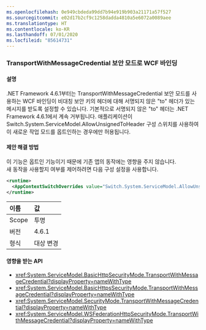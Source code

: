```yaml
---
ms.openlocfilehash: 0e949cbdeda99dd7b94e919b903a21171a57f527
ms.sourcegitcommit: e02d17b2cf9c1258dadda4810a5e6072a0089aee
ms.translationtype: HT
ms.contentlocale: ko-KR
ms.lasthandoff: 07/01/2020
ms.locfileid: "85614731"
---
```

### <a name="wcf-binding-with-the-transportwithmessagecredential-security-mode"></a>TransportWithMessageCredential 보안 모드로 WCF 바인딩

#### <a name="details"></a>설명

.NET Framework 4.6.1부터는 TransportWithMessageCredential 보안 모드를 사용하는 WCF 바인딩이 비대칭 보안 키의 헤더에 대해 서명되지 않은 &quot;to&quot; 헤더가 있는 메시지를 받도록 설정할 수 있습니다. 기본적으로 서명되지 않은 &quot;to&quot; 헤더는 .NET Framework 4.6.1에서 계속 거부됩니다. 애플리케이션이 Switch.System.ServiceModel.AllowUnsignedToHeader 구성 스위치를 사용하여 이 새로운 작업 모드를 옵트인하는 경우에만 허용됩니다.

#### <a name="suggestion"></a>제안 해결 방법

이 기능은 옵트인 기능이기 때문에 기존 앱의 동작에는 영향을 주지 않습니다.<br/>새 동작을 사용할지 여부를 제어하려면 다음 구성 설정을 사용합니다.

```xml
<runtime>
  <AppContextSwitchOverrides value="Switch.System.ServiceModel.AllowUnsignedToHeader=true" />
</runtime>
```

| 이름    | 값       |
|:--------|:------------|
| Scope   | 투명 |
| 버전 | 4.6.1       |
| 형식    | 대상 변경 |

#### <a name="affected-apis"></a>영향을 받는 API

- <xref:System.ServiceModel.BasicHttpSecurityMode.TransportWithMessageCredential?displayProperty=nameWithType>
- <xref:System.ServiceModel.BasicHttpsSecurityMode.TransportWithMessageCredential?displayProperty=nameWithType>
- <xref:System.ServiceModel.SecurityMode.TransportWithMessageCredential?displayProperty=nameWithType>
- <xref:System.ServiceModel.WSFederationHttpSecurityMode.TransportWithMessageCredential?displayProperty=nameWithType>
